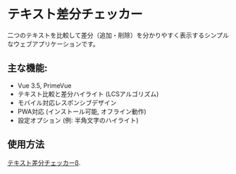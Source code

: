 # テキスト差分チェッカー
二つのテキストを比較して差分（追加・削除）を分かりやすく表示するシンプルなウェブアプリケーションです。
## 主な機能:
* Vue 3.5, PrimeVue
* テキスト比較と差分ハイライト (LCSアルゴリズム)
* モバイル対応レスポンシブデザイン
* PWA対応 (インストール可能, オフライン動作)
* 設定オプション (例: 半角文字のハイライト)
## 使用方法
 [テキスト差分チェッカーβ](https://ngt22.github.io/sabun-checker/).
